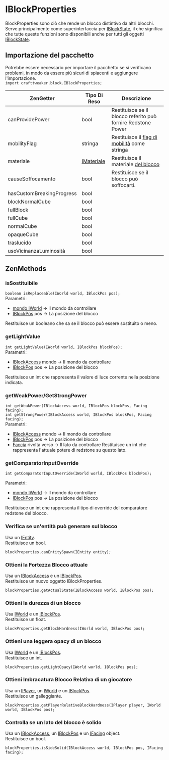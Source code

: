 # IBlockProperties

BlockProperties sono ciò che rende un blocco distintivo da altri blocchi. Serve principalmente come superinterfaccia per [IBlockState](/Vanilla/Blocks/IBlockState/), il che significa che tutte queste funzioni sono disponibili anche per tutti gli oggetti [IBlockState](/Vanilla/Blocks/IBlockState/).

## Importazione del pacchetto

Potrebbe essere necessario per importare il pacchetto se si verificano problemi, in modo da essere più sicuri di spiacenti e aggiungere l'importazione.  
`import crafttweaker.block.IBlockProperties;`

| ZenGetter                 | Tipo Di Reso                             | Descrizione                                                                    |
| ------------------------- | ---------------------------------------- | ------------------------------------------------------------------------------ |
| canProvidePower           | bool                                     | Restituisce se il blocco referito può fornire Redstone Power                   |
| mobilityFlag              | stringa                                  | Restituisce il [flag di mobilità](/Vanilla/Blocks/IMobilityFlag/) come stringa |
| materiale                 | [IMateriale](/Vanilla/Blocks/IMaterial/) | Restituisce il materiale [del blocco](/Vanilla/Blocks/IMaterial/)              |
| causeSoffocamento         | bool                                     | Restituisce se il blocco può soffocarti.                                       |
| hasCustomBreakingProgress | bool                                     |                                                                                |
| blockNormalCube           | bool                                     |                                                                                |
| fullBlock                 | bool                                     |                                                                                |
| fullCube                  | bool                                     |                                                                                |
| normalCube                | bool                                     |                                                                                |
| opaqueCube                | bool                                     |                                                                                |
| traslucido                | bool                                     |                                                                                |
| usoVicinanzaLuminosità    | bool                                     |                                                                                |

## ZenMethods

### isSostituibile

`boolean isReplaceable(IWorld world, IBlockPos pos);`  
Parametri:

- [mondo IWorld](/Vanilla/World/IWorld/) → Il mondo da controllare
- [IBlockPos](/Vanilla/World/IBlockPos/) pos → La posizione del blocco

Restituisce un booleano che sa se il blocco può essere sostituito o meno.

### getLightValue

`int getLightValue(IWorld world, IBlockPos blockPos);`  
Parametri:

- [IBlockAccess](/Vanilla/World/IBlockAccess/) mondo → Il mondo da controllare
- [IBlockPos](/Vanilla/World/IBlockPos/) pos → La posizione del blocco

Restituisce un int che rappresenta il valore di luce corrente nella posizione indicata.

### getWeakPower/GetStrongPower

`int getWeakPower(IBlockAccess world, IBlockPos blockPos, Facing facing);`  
`int getStrongPower(IBlockAccess world, IBlockPos blockPos, Facing facing);`  
Parametri:

- [IBlockAccess](/Vanilla/World/IBlockAccess/) mondo → Il mondo da controllare
- [IBlockPos](/Vanilla/World/IBlockPos/) pos → La posizione del blocco
- [Faccia](/Vanilla/World/IFacing/) rivolta verso → Il lato da controllare Restituisce un int che rappresenta l'attuale potere di redstone su questo lato.

### getComparatorInputOverride

`int getComparatorInputOverride(IWorld world, IBlockPos blockPos);`

Parametri:

- [mondo IWorld](/Vanilla/World/IWorld/) → Il mondo da controllare
- [IBlockPos](/Vanilla/World/IBlockPos/) pos → La posizione del blocco

Restituisce un int che rappresenta il tipo di override del comparatore redstone del blocco.

### Verifica se un'entità può generare sul blocco

Usa un [IEntity](/Vanilla/Entities/IEntity/).  
Restituisce un bool.

```zenscript
blockProperties.canEntitySpawn(IEntity entity);
```

### Ottieni la Fortezza Blocco attuale

Usa un [IBlockAccess](/Vanilla/World/IBlockAccess/) e un [IBlockPos](/Vanilla/World/IBlockPos/).  
Restituisce un nuovo oggetto IBlockProperties.

```zenscript
blockProperties.getActualState(IBlockAccess world, IBlockPos pos);
```

### Ottieni la durezza di un blocco

Usa [IWorld](/Vanilla/World/IWorld/) e un [IBlockPos](/Vanilla/World/IBlockPos/).  
Restituisce un float.

```zenscript
blockProperties.getBlockHardness(IWorld world, IBlockPos pos);
```

### Ottieni una leggera opacy di un blocco

Usa [IWorld](/Vanilla/World/IWorld/) e un [IBlockPos](/Vanilla/World/IBlockPos/).  
Restituisce un int.

```zenscript
blockProperties.getLightOpacy(IWorld world, IBlockPos pos);
```

### Ottieni Imbracatura Blocco Relativa di un giocatore

Usa un [IPlayer](/Vanilla/Players/IPlayer/), un [IWorld](/Vanilla/World/IWorld/) e un [IBlockPos](/Vanilla/World/IBlockPos/).  
Restituisce un galleggiante.

```zenscript
blockProperties.getPlayerRelativeBlockHardness(IPlayer player, IWorld world, IBlockPos pos);
```

### Controlla se un lato del blocco è solido

Usa un [IBlockAccess](/Vanilla/World/IBlockAccess/), un [IBlockPos](/Vanilla/World/IBlockPos/) e un [IFacing](/Vanilla/World/IFacing/) object.  
Restituisce un bool.

```zenscript
blockProperties.isSideSolid(IBlockAccess world, IBlockPos pos, IFacing facing);
```